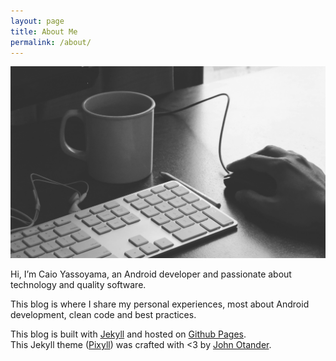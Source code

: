 ```yaml
---
layout: page
title: About Me
permalink: /about/
---
```



![About Me](/images/about/about_me.png)

Hi, I’m Caio Yassoyama, an Android developer and passionate about technology and quality software.

This blog is where I share my personal experiences, most about Android development, clean code and best practices.

This blog is built with [Jekyll](http://jekyllrb.com/) and hosted on [Github Pages](https://pages.github.com/).  
This Jekyll theme ([Pixyll](http://pixyll.com)) was crafted with <3 by [John Otander](http://johnotander.com).